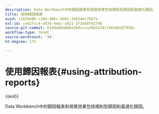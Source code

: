 ```yaml
---
description: Data Workbench中的歸因報表和視覺效果包括規則型歸因和最適化歸因。
title: 使用歸因報表
uuid: 1182b686-c18d-40bc-bb01-3a924ec7bb7e
exl-id: ced2fcc4-d439-4ebc-a921-5f1dd8763748
source-git-commit: b1dda69a606a16dccca30d2a74c7e63dbd27936c
workflow-type: tm+mt
source-wordcount: '34'
ht-degree: 17%

---
```


# 使用歸因報表{#using-attribution-reports}

{{eol}}

Data Workbench中的歸因報表和視覺效果包括規則型歸因和最適化歸因。
